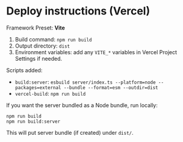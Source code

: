 # Deploy instructions (Vercel)

Framework Preset: **Vite**

1. Build command: `npm run build`
2. Output directory: `dist`
3. Environment variables: add any `VITE_*` variables in Vercel Project Settings if needed.

Scripts added:
- `build:server`: `esbuild server/index.ts --platform=node --packages=external --bundle --format=esm --outdir=dist`
- `vercel-build`: `npm run build`

If you want the server bundled as a Node bundle, run locally:
```
npm run build
npm run build:server
```
This will put server bundle (if created) under `dist/`.

